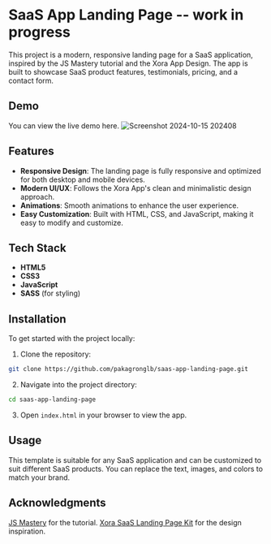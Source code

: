 # SaaS App Landing Page -- work in progress

This project is a modern, responsive landing page for a SaaS application, inspired by the JS Mastery tutorial and the Xora App Design. The app is built to showcase SaaS product features, testimonials, pricing, and a contact form.

## Demo
You can view the live demo here.
![Screenshot 2024-10-15 202408](https://github.com/user-attachments/assets/41ac2562-ca84-418f-a73b-1b0dff23b7a9)


## Features
- **Responsive Design**: The landing page is fully responsive and optimized for both desktop and mobile devices.
- **Modern UI/UX**: Follows the Xora App's clean and minimalistic design approach.
- **Animations**: Smooth animations to enhance the user experience.
- **Easy Customization**: Built with HTML, CSS, and JavaScript, making it easy to modify and customize.

## Tech Stack
- **HTML5**
- **CSS3**
- **JavaScript**
- **SASS** (for styling)

## Installation
To get started with the project locally:

1. Clone the repository:
```bash
git clone https://github.com/pakagronglb/saas-app-landing-page.git
```
2. Navigate into the project directory:
```bash
cd saas-app-landing-page
```

3. Open ```index.html``` in your browser to view the app.

## Usage
This template is suitable for any SaaS application and can be customized to suit different SaaS products. You can replace the text, images, and colors to match your brand.

## Acknowledgments
[JS Mastery](https://www.youtube.com/channel/UCmXmlB4-HJytD7wek0Uo97A) for the tutorial.
[Xora SaaS Landing Page Kit](https://www.youtube.com/redirect?event=video_description&redir_token=QUFFLUhqbHlIX3pRMlhDT0Z4SzRtQXdYMHJaQ3dBNDVmUXxBQ3Jtc0tsVFBfT1VUbzNHVkhjSG8wcFNibllVeHFkajRfT29ncjVoZDVDdGk2SGJETzROS3hldGlBS2hBYnVhYUQ2Z0RpWFBvMzVVUmQ0MkxLMVA5NXJla3dJSzZ3dUNmMUNYcmdPcmRXMERqSzhwOXEyM1ZJOA&q=https%3A%2F%2Fui8.net%2Fui8%2Fproducts%2Fxora---saas-landing-page-kit%3Frel%3Djsm&v=ukiGFmZ32YA) for the design inspiration.
